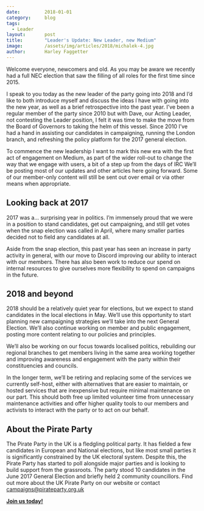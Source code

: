```yaml
---
date:         2018-01-01
category:     blog
tags:
  - Leader
layout:       post
title:        "Leader's Update: New Leader, new Medium"
image:        /assets/img/articles/2018/michalek-4.jpg
author:       Harley Faggetter
---
```


Welcome everyone, newcomers and old. As you may be aware we recently had a full NEC election that saw the filling of all roles for the first time since 2015.

I speak to you today as the new leader of the party going into 2018 and I’d like to both introduce myself and discuss the ideas I have with going into the new year, as well as a brief retrospective into the past year.
I’ve been a regular member of the party since 2010 but with Dave, our Acting Leader, not contesting the Leader position, I felt it was time to make the move from the Board of Governors to taking the helm of this vessel. Since 2010 I’ve had a hand in assisting our candidates in campaigning, running the London branch, and refreshing the policy platform for the 2017 general election.

To commence the new leadership I want to mark this new era with the first act of engagement on Medium, as part of the wider roll-out to change the way that we engage with users, a bit of a step up from the days of IRC
We’ll be posting most of our updates and other articles here going forward. Some of our member-only content will still be sent out over email or via other means when appropriate.

## Looking back at 2017 ##

2017 was a… surprising year in politics. I’m immensely proud that we were in a position to stand candidates, get out campaigning, and still get votes when the snap election was called in April, where many smaller parties decided not to field any candidates at all.

Aside from the snap election, this past year has seen an increase in party activity in general, with our move to Discord improving our ability to interact with our members. There has also been work to reduce our spend on internal resources to give ourselves more flexibility to spend on campaigns in the future.

## 2018 and beyond ##

2018 should be a relatively quiet year for elections, but we expect to stand candidates in the local elections in May. We’ll use this opportunity to start planning new campaigning strategies we’ll take into the next General Election. We’ll also continue working on member and public engagement, posting more content relating to our policies and principles.

We’ll also be working on our focus towards localised politics, rebuilding our regional branches to get members living in the same area working together and improving awareness and engagement with the party within their constituencies and councils.

In the longer term, we’ll be retiring and replacing some of the services we currently self-host, either with alternatives that are easier to maintain, or hosted services that are inexpensive but require minimal maintenance on our part. This should both free up limited volunteer time from unnecessary maintenance activities and offer higher quality tools to our members and activists to interact with the party or to act on our behalf.

## About the Pirate Party ##

The Pirate Party in the UK is a fledgling political party. It has fielded a few candidates in European and National elections, but like most small parties it is significantly constrained by the UK electoral system. Despite this, the Pirate Party has started to poll alongside major parties and is looking to build support from the grassroots. The party stood 10 candidates in the June 2017 General Election and briefly held 2 community councillors.
Find out more about the UK Pirate Party on our website or contact campaigns@pirateparty.org.uk

[**Join us today!**](https://pirateparty.org.uk/volunteer )